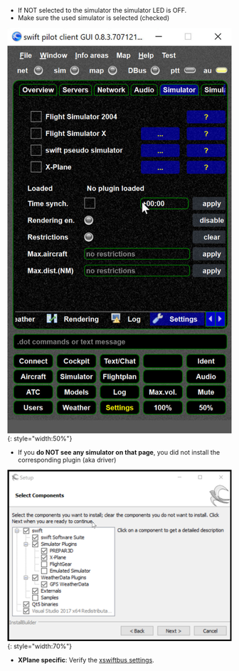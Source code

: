 <!--
    SPDX-FileCopyrightText: Copyright (C) swift Project Community / Contributors
    SPDX-License-Identifier: GFDL-1.3-only
-->

- If NOT selected to the simulator the simulator LED is OFF.
- Make sure the used simulator is selected (checked)

![](./../img/swift_pilot_client_-_configure_simulator.jpg){: style="width:50%"}

- If you **do NOT see any simulator on that page**, you did not install the corresponding plugin (aka driver)


![](./../img/Plugins.jpg){: style="width:70%"}

- **XPlane specific**: Verify the [xswiftbus settings](./../documentation/flying/settings/xswiftbus.md).
